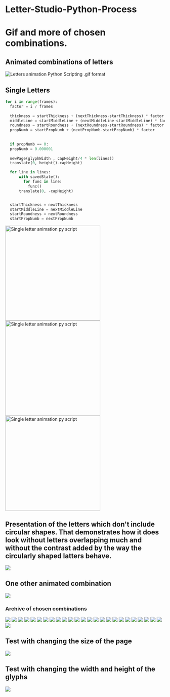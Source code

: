# Letter-Studio-Python-Process
# Gif and more of chosen combinations.

## Animated combinations of letters

![Letters animation Python Scripting .gif format](all3.gif)

## Single Letters

```python
for i in range(frames):
  factor = i / frames
        
  thickness = startThickness + (nextThickness-startThickness) * factor
  middleLine = startMiddleLine + (nextMiddleLine-startMiddleLine) * factor
  roundness = startRoundness + (nextRoundness-startRoundness) * factor
  propNumb = startPropNumb + (nextPropNumb-startPropNumb) * factor
        
        
  if propNumb == 0:
  propNumb = 0.000001
    
  newPage(glyphWidth , capHeight/4 * len(lines))
  translate(0, height()-capHeight)

  for line in lines:
      with savedState():
        for func in line:
          func()
      translate(0, -capHeight)


  startThickness = nextThickness
  startMiddleLine = nextMiddleLine
  startRoundness = nextRoundness
  startPropNumb = nextPropNumb

```


<img src="S8.gif" alt="Single letter animation py script" width="300" >
<img src="gif14_b.gif" alt="Single letter animation py script" width="300" >
<img src="C.gif" alt="Single letter animation py script" width="300" >


## Presentation of the letters which don't include circular shapes. That demonstrates how it does look without letters overlapping much and without the contrast added by the way the circularly shaped latters behave. 

![](twon14.gif)


## One other animated combination

![](twon7.gif)


### Archive of chosen combinations

![](/chosen/2.jpg)
![](/chosen/3.jpg)
![](/chosen/4.jpg)
![](/chosen/5.jpg)
![](/chosen/6.jpg)
![](/chosen/7.jpg)
![](/chosen/8.jpg)
![](/chosen/9.jpg)
![](/chosen/10.jpg)
![](/chosen/11.jpg)
![](/chosen/12.jpg)
![](/chosen/13.jpg)
![](/chosen/14.jpg)
![](/chosen/15.jpg)
![](/chosen/16.jpg)
![](/chosen/17.jpg)
![](/chosen/18.jpg)
![](/chosen/19.jpg)
![](/chosen/20.jpg)
![](/chosen/21.jpg)
![](/chosen/22.jpg)
![](/chosen/23.jpg)
![](/chosen/24.jpg)
![](/chosen/25.jpg)
![](/chosen/26.jpg)
![](/chosen/twon12.jpg)

## Test with changing the size of the page

![](twonl-test-changing-pageSize.gif)


## Test with changing the width and height of the glyphs

![](twonl-test-changing-glyph-width-and-height.gif)



